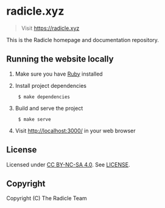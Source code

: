 # radicle.xyz

> Visit <https://radicle.xyz>

This is the Radicle homepage and documentation repository.

## Running the website locally

1. Make sure you have [Ruby][ruby] installed
2. Install project dependencies

        $ make dependencies

3. Build and serve the project

        $ make serve

4. Visit <http://localhost:3000/> in your web browser

[ruby]: https://www.ruby-lang.org/en/documentation/installation/

## License

Licensed under [CC BY-NC-SA 4.0][license]. See [LICENSE](LICENSE).

## Copyright

Copyright (C) The Radicle Team

[license]: https://creativecommons.org/licenses/by-nc-sa/4.0/
